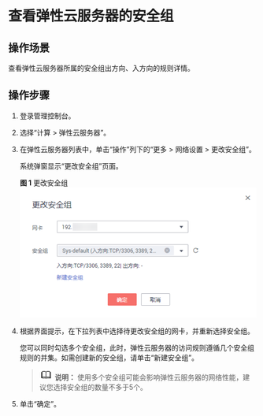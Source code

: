 # 查看弹性云服务器的安全组<a name="vpc_SecurityGroup_0011"></a>

## 操作场景<a name="s3e580453202e40bf842d4254f7841130"></a>

查看弹性云服务器所属的安全组出方向、入方向的规则详情。

## 操作步骤<a name="section451235718918"></a>

1.  登录管理控制台。
2.  选择“计算 \> 弹性云服务器”。
3.  在弹性云服务器列表中，单击“操作”列下的“更多 \> 网络设置 \> 更改安全组”。

    系统弹窗显示“更改安全组”页面。

    **图 1**  更改安全组<a name="zh-cn_topic_0093492517_fig1891392910249"></a>  
    ![](figures/更改安全组.png "更改安全组")

4.  根据界面提示，在下拉列表中选择待更改安全组的网卡，并重新选择安全组。

    您可以同时勾选多个安全组，此时，弹性云服务器的访问规则遵循几个安全组规则的并集。如需创建新的安全组，请单击“新建安全组”。

    >![](public_sys-resources/icon-note.gif) **说明：** 
    >使用多个安全组可能会影响弹性云服务器的网络性能，建议您选择安全组的数量不多于5个。

5.  单击“确定”。

